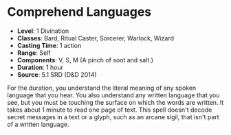 # Comprehend Languages

- **Level**: 1 Divination
- **Classes**: Bard, Ritual Caster, Sorcerer, Warlock, Wizard
- **Casting Time**: 1 action
- **Range**: Self
- **Components**: V, S, M (A pinch of soot and salt.)
- **Duration**: 1 hour
- **Source**: 5.1 SRD (D&D 2014)

For the duration, you understand the literal meaning of any spoken language that you hear. You also understand any written language that you see, but you must be touching the surface on which the words are written. It takes about 1 minute to read one page of text. This spell doesn't decode secret messages in a text or a glyph, such as an arcane sigil, that isn't part of a written language.

